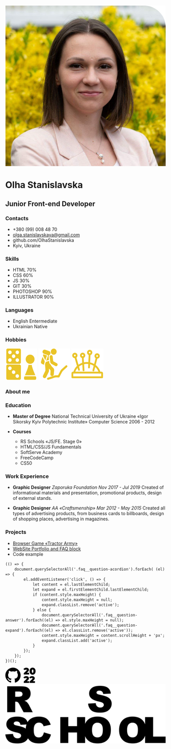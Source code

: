 ![Olha Stanislavska](/img/OlhaStanislavska.png)
# Olha Stanislavska
## Junior Front-end Developer

### Contacts
* +380 (99) 008 48 70
* olga.stanislavskaya@gmail.com
* github.com/OlhaStanislavska
* Kyiv,  Ukraine

### Skills
* HTML 70%
* CSS 60%
* JS 30%
* GIT 30%
* PHOTOSHOP 90%
* ILLUSTRATOR 90%

### Languages
* English  Entermediate
* Ukrainian  Native

### Hobbies
![Desktopgames](/img/desktopgames.png)
![Hiking](/img/hiking.png)
![Sewing](/img/sewing.png)

### About me

### Education
* **Master of Degree**
National Technical University of Ukraine «Igor Sikorsky Kyiv Polytechnic Institute»
Computer Science 2006 - 2012

* **Courses**
    + RS Schools «JS/FE. Stage 0»
    + HTML/CSS/JS Fundamentals 
    + SoftServe Academy
    + FreeCodeCamp
    + CS50

### Work Experience 
* **Graphic Designer**
_Zaporuka Foundation  Nov 2017 - Jul 2019_
Created of informational materials and presentation, promotional 
products, design of external stands.

* **Graphic Designer**
_AA «Craftsmenship»  Mar 2012 - May 2015_
Created all types of advertising products, from business cards to 
billboards, design of shopping places, advertising in magazines.

### Projects
* [Browser Game «Tractor Army»](https://olhastanislavska.github.io/TractorArmy/)
* [WebSite Portfolio and FAQ block](https://koldovsky.github.io/725-team-03/)
* Code example
```
(() => {
    document.querySelectorAll('.faq__question-acordion').forEach( (el) => {
        el.addEventListener('click', () => {
            let content = el.lastElementChild;
            let expand = el.firstElementChild.lastElementChild;
            if (content.style.maxHeight) {
                content.style.maxHeight = null;
                expand.classList.remove('active');
            } else {
                document.querySelectorAll('.faq__question-answer').forEach((el) => el.style.maxHeight = null);
                document.querySelectorAll('.faq__question-expand').forEach((el) => el.classList.remove('active'));
                content.style.maxHeight = content.scrollHeight + 'px';
                expand.classList.add('active');
            }
        });
    });
})();
```
![github](/img/github-logo.svg)
![2022](/img/2022.svg)
![RSSchool](/img/rs-logo.svg)


